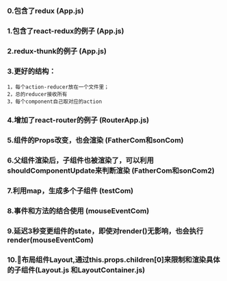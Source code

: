 ### 0.包含了redux  (App.js)
### 1.包含了react-redux的例子 (App.js)
### 2.redux-thunk的例子 (App.js)
### 3.更好的结构：
    1，每个action-reducer放在一个文件里；
    2，总的reducer接收所有
    3，每个component自己取对应的action


### 4.增加了react-router的例子   (RouterApp.js)

### 5.组件的Props改变，也会渲染  (FatherCom和sonCom)
### 6.父组件渲染后，子组件也被渲染了，可以利用shouldComponentUpdate来判断渲染  (FatherCom和sonCom2)
### 7.利用map，生成多个子组件  (testCom)
### 8.事件和方法的结合使用  (mouseEventCom)

### 9.延迟3秒变更组件的state，即使对render()无影响，也会执行render(mouseEventCom)

### 10.布局组件Layout,通过this.props.children[0]来限制和渲染具体的子组件(Layout.js 和LayoutContainer.js)

